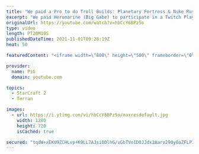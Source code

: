 ```yaml
---
title: "We paid a Pro to do Troll Builds: Planetary Fortress & Nuke Rush | Twitch Plays Gabe  - StarCraft 2"
excerpt: "We paid Heromarine (Big Gabe) to participate in a Twitch Plays Gabe segment for PiGFest - and he delivered with Planetary Fortress and Nuke Rushes!  https://www.pigstarcraft.com/about/pig-sty-festival/  🐷 https://www.patreon.com/PiGSC2  Heromarine's stream: https://www.twitch.tv/heromarine -- 🐖 Watch"
originalUrl: https://youtube.com/watch?v=hbCcY6BPz5o
type: video
length: PT20M19S
publishedDateTime: 2021-11-01T09:28:19Z
heat: 50

featuredContent: "<iframe width=\"800\" height=\"500\" frameborder=\"0\" src=\"https://www.youtube.com/embed/hbCcY6BPz5o\" allow=\"accelerometer; autoplay; encrypted-media; gyroscope; picture-in-picture\" allowfullscreen></iframe>"

provider:
  name: PiG
  domain: youtube.com

topics:
  - StarCraft 2
  - Terran

images:
  - url: https://i.ytimg.com/vi/hbCcY6BPz5o/maxresdefault.jpg
    width: 1280
    height: 720
    isCached: true

secured: "tqdW+xEKU9ZCHLvp+K9LL7AJsiODlhG/vGbTVo1DOJJdx2Aarv290y0aZFLPIKG1e9nBFGZlsHAaIDMBItn7DuwSS5iQY+gLNXRH+g4C86DuXjaFeJ4EaStYT5BPa2c99w9/1ADH2lDNIC/VE6XWzZRuNC8BrysqJtVgw5bVNCoej6L0M1Lld3LaVzaLO57ty43F4clkCm0SGC1+E6quUidiCbHlcCNRbINGU8tyLNeOFl/SlYihwc42mFCP3i7JbKyZbHCnJsY1RasPWEl1IWcwkkiUgzX9aa+wlQ16x4cfsQXo6WWxWnyBAMrvrR5qUYRQ44dleAm9TdasdUz9ImsrfSvEqIoAwlRYKC7VakSEcgXqjWQZZLwiEnsQR3cp+IU1zD3zAyPgHqXqdztBbtpuGDJ8PzTrApCMFlkDKzk=;reMMXg3g46Zmj4df+++TRg=="
---
```


